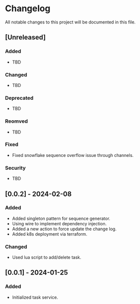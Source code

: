 # Changelog

All notable changes to this project will be documented in this file.

## [Unreleased]

### Added
- TBD

### Changed
- TBD

### Deprecated
- TBD

### Reomved
- TBD

### Fixed
- Fixed snowflake sequence overflow issue through channels.

### Security
- TBD

## [0.0.2] - 2024-02-08
### Added
- Added singleton pattern for sequence generator.
- Using wire to implement dependency injection.
- Added a new action to force update the change log.
- Added k8s deployment via terraform.

### Changed
- Used lua script to add/delete task.

## [0.0.1] - 2024-01-25
### Added
- Initialized task service.